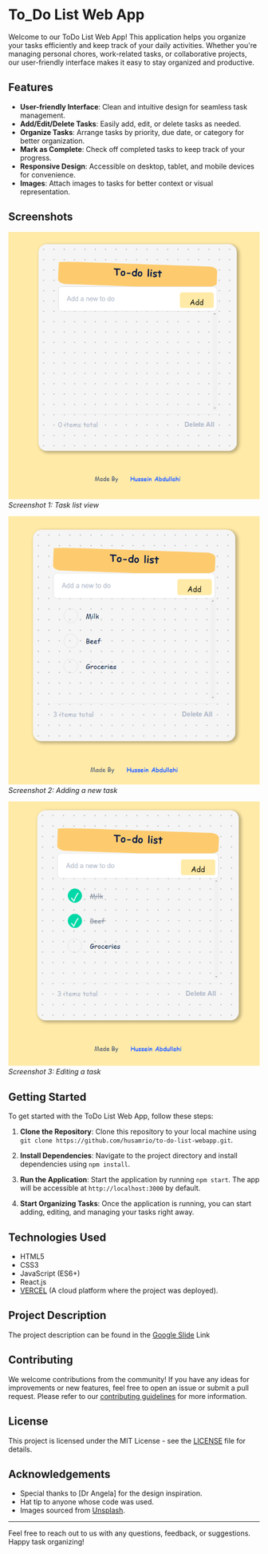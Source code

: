 # To_Do List Web App

Welcome to our ToDo List Web App! This application helps you organize your tasks efficiently and keep track of your daily activities. Whether you're managing personal chores, work-related tasks, or collaborative projects, our user-friendly interface makes it easy to stay organized and productive.

## Features

- **User-friendly Interface**: Clean and intuitive design for seamless task management.
- **Add/Edit/Delete Tasks**: Easily add, edit, or delete tasks as needed.
- **Organize Tasks**: Arrange tasks by priority, due date, or category for better organization.
- **Mark as Complete**: Check off completed tasks to keep track of your progress.
- **Responsive Design**: Accessible on desktop, tablet, and mobile devices for convenience.
- **Images**: Attach images to tasks for better context or visual representation.

## Screenshots

![Screenshot 1](https://github.com/husamrio/images/blob/master/Screenshot%202024-04-02%20150703.png)
*Screenshot 1: Task list view*

![Screenshot 2](https://github.com/husamrio/images/blob/master/Screenshot%202024-04-02%20150756.png)
*Screenshot 2: Adding a new task*

![Screenshot 3](https://github.com/husamrio/images/blob/master/Screenshot%202024-04-02%20150810.png)
*Screenshot 3: Editing a task*

## Getting Started

To get started with the ToDo List Web App, follow these steps:

1. **Clone the Repository**: Clone this repository to your local machine using `git clone https://github.com/husamrio/to-do-list-webapp.git`.

2. **Install Dependencies**: Navigate to the project directory and install dependencies using `npm install`.

3. **Run the Application**: Start the application by running `npm start`. The app will be accessible at `http://localhost:3000` by default.

4. **Start Organizing Tasks**: Once the application is running, you can start adding, editing, and managing your tasks right away.

## Technologies Used

- HTML5
- CSS3
- JavaScript (ES6+)
- React.js
- <a target="_blank" href="https://vercel.com">VERCEL</a> (A cloud platform where the project was deployed).

## Project Description

The project description can be found in the <a target="_blank" href="https://docs.google.com/presentation/d/1BrxVKAcCwG_pXjQ7lfOa4YbExjeQ1CDlr_wtHXx3Dlg/edit#slide=id.g4dfce81f19_0_45">Google Slide</a> Link

## Contributing

We welcome contributions from the community! If you have any ideas for improvements or new features, feel free to open an issue or submit a pull request. Please refer to our [contributing guidelines](CONTRIBUTING.md) for more information.

## License

This project is licensed under the MIT License - see the [LICENSE](LICENSE) file for details.

## Acknowledgements

- Special thanks to [Dr Angela] for the design inspiration.
- Hat tip to anyone whose code was used.
- Images sourced from [Unsplash](https://unsplash.com/).

---

Feel free to reach out to us with any questions, feedback, or suggestions. Happy task organizing!
